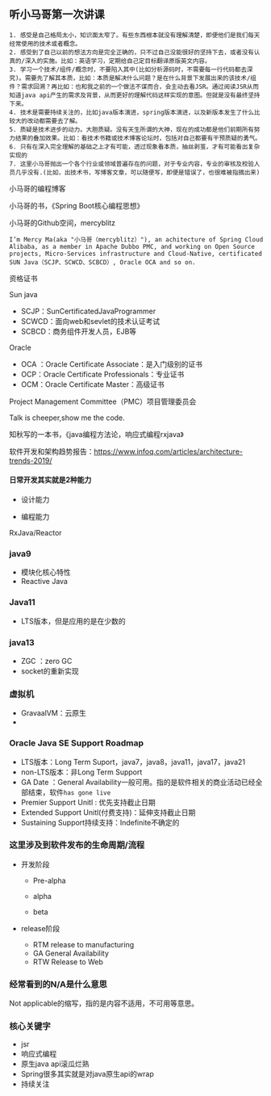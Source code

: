 ## 听小马哥第一次讲课

```text
1. 感受是自己格局太小，知识面太窄了。有些东西根本就没有理解清楚，即便他们是我们每天经常使用的技术或者概念。
2. 感受到了自己以前的想法方向是完全正确的，只不过自己没能很好的坚持下去，或者没有认真的/深入的实施。比如：英语学习，定期给自己定目标翻译原版英文内容。
3. 学习一个技术/组件/概念时，不要陷入其中(比如分析源码时，不需要每一行代码都去深究)。需要先了解其本质，比如：本质是解决什么问题？是在什么背景下发展出来的该技术/组件？需求回溯？再比如：也和我之前的一个做法不谋而合，会主动去看JSR。通过阅读JSR从而知道java api产生的需求及背景，从而更好的理解代码这样实现的意图。但就是没有最终坚持下来。
4. 技术是需要持续关注的，比如java版本演进，spring版本演进，以及新版本发生了什么比较大的改动都需要去了解。
5. 质疑是技术进步的动力。大胆质疑。没有天生所谓的大神，现在的成功都是他们前期所有努力结果的叠加效果。比如：看技术书籍或技术博客论坛时，包括对自己都要有干预质疑的勇气。
6. 只有在深入完全理解的基础之上才有可能，透过现象看本质，抽丝剥茧，才有可能看出复杂实现的
7. 这里小马哥抛出一个各个行业或领域普遍存在的问题，对于专业内容，专业的审核及校验人员几乎没有.(比如，出技术书，写博客文章，可以随便写，即便是错误了，也很难被指摘出来)

```



小马哥的编程博客



小马哥的书，《Spring Boot核心编程思想》

小马哥的Github空间，mercyblitz 

```text
I’m Mercy Ma(aka "小马哥（mercyblitz）"), an achitecture of Spring Cloud Alibaba, as a member in Apache Dubbo PMC, and working on Open Source projects, Micro-Services infrastructure and Cloud-Native, certificated SUN Java（SCJP、SCWCD、SCBCD）, Oracle OCA and so on.
```

资格证书

Sun java

- SCJP：SunCertificatedJavaProgrammer
- SCWCD：面向web和sevlet的技术认证考试
- SCBCD：商务组件开发人员，EJB等

Oracle 

- OCA ：Oracle Certificate Associate：是入门级别的证书
- OCP：Oracle Certificate Professionals：专业证书
- OCM：Oracle Certificate Master：高级证书



Project Management Committee（PMC）项目管理委员会

Talk is cheeper,show me the code.

知秋写的一本书，《java编程方法论，响应式编程rxjava》

软件开发和架构趋势报告：https://www.infoq.com/articles/architecture-trends-2019/





#### 日常开发其实就是2种能力

- 设计能力

- 编程能力



RxJava/Reactor



### java9 

- 模块化核心特性
- Reactive Java



### Java11

- LTS版本，但是应用的是在少数的



### java13

- ZGC ：zero GC
- socket的重新实现

### 虚拟机

- GravaalVM：云原生
- 



### Oracle Java SE Support Roadmap

- LTS版本：Long Term Suport，java7，java8，java11，java17，java21
- non-LTS版本：非Long Term Support
- GA Date ：General Availability一般可用。指的是软件相关的商业活动已经全部结束，软件```has gone live ```
- Premier Support Unitl : 优先支持截止日期
- Extended Support Unitl(付费支持)：延伸支持截止日期
- Sustaining Support持续支持：Indefinite不确定的



### 这里涉及到软件发布的生命周期/流程

- 开发阶段

  - Pre-alpha

  - alpha

  - beta

- release阶段
  - RTM release to manufacturing
  - GA General Availability
  - RTW Release to Web

### 经常看到的N/A是什么意思

Not applicable的缩写，指的是内容不适用，不可用等意思。



### 核心关键字

- jsr
- 响应式编程
- 原生java api滚瓜烂熟
- Spring很多其实就是对java原生api的wrap
- 持续关注





